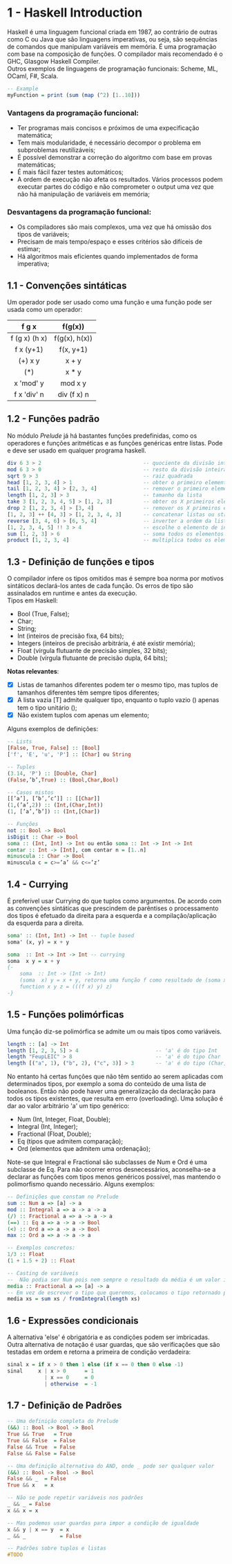 # 1 - Haskell Introduction

Haskell é uma linguagem funcional criada em 1987, ao contrário de outras como C ou Java que são linguagens imperativas, ou seja, são sequências de comandos que manipulam variáveis em memória. É uma programação com base na composição de funções. O compilador mais recomendado é o GHC, Glasgow Haskell Compiler. <br>
Outros exemplos de linguagens de programação funcionais: Scheme, ML, OCaml, F#, Scala.

```Haskell
-- Example
myFunction = print (sum (map (^2) [1..10]))
```

### Vantagens da programação funcional:

- Ter programas mais concisos e próximos de uma expecificação matemática;
- Tem mais modularidade, é necessário decompor o problema em subproblemas reutilizáveis;
- É possível demonstrar a correção do algoritmo com base em provas matemáticas;
- É mais fácil fazer testes automáticos;
- A ordem de execução não afeta os resultados. Vários processos podem executar partes do código e não comprometer o output uma vez que não há manipulação de variáveis em memória;

### Desvantagens da programação funcional:

- Os compiladores são mais complexos, uma vez que há omissão dos tipos de variáveis;
- Precisam de mais tempo/espaço e esses critérios são difíceis de estimar;
- Há algoritmos mais eficientes quando implementados de forma imperativa;

## 1.1 - Convenções sintáticas

Um operador pode ser usado como uma função e uma função pode ser usada como um operador:

<div align="center">

|     f g x     |    f(g(x))    |
|:-------------:|:-------------:|
| f (g x) (h x) | f(g(x), h(x)) |
| f x (y+1)     | f(x, y+1)     |
| (+) x y       | x + y         |
| (*)           | x * y         |
| x 'mod' y     | mod x y       |
| f x 'div' n   | div (f x) n   |

</div>

## 1.2 - Funções padrão

No módulo *Prelude* já há bastantes funções predefinidas, como os operadores e funções aritméticas e as funções genéricas entre listas. Pode e deve ser usado em qualquer programa haskell.

```Haskell
div 6 3 > 2                                 -- quociente da divisão inteira
mod 6 3 > 0                                 -- resto da divisão inteira
sqrt 9 > 3                                  -- raiz quadrada
head [1, 2, 3, 4] > 1                       -- obter o primeiro elemento
tail [1, 2, 3, 4] > [2, 3, 4]               -- remover o primeiro elemento
length [1, 2, 3] > 3                        -- tamanho da lista
take 3 [1, 2, 3, 4, 5] > [1, 2, 3]          -- obter os X primeiros elementos
drop 2 [1, 2, 3, 4] > [3, 4]                -- remover os X primeiros elementos
[1, 2, 3] ++ [4, 3] > [1, 2, 3, 4, 3]       -- concatenar listas ou strings
reverse [3, 4, 6] > [6, 5, 4]               -- inverter a ordem da lista
[1, 2, 3, 4, 5] !! 3 > 4                    -- escolhe o elemento de index 3 da lista
sum [1, 2, 3] > 6                           -- soma todos os elementos da lista
product [1, 2, 3, 4]                        -- multiplica todos os elementos da lista
```

## 1.3 - Definição de funções e tipos

O compilador infere os tipos omitidos mas é sempre boa norma por motivos sintáticos declará-los antes de cada função. Os erros de tipo são assinalados em runtime e antes da execução. <br>
Tipos em Haskell:

- Bool (True, False);
- Char;
- String;
- Int (inteiros de precisão fixa, 64 bits);
- Integers (inteiros de precisão arbitrária, é até existir memória);
- Float (vírgula flutuante de precisão simples, 32 bits);
- Double (vírgula flutuante de precisão dupla, 64 bits);

**Notas relevantes**:

- [x] Listas de tamanhos diferentes podem ter o mesmo tipo, mas tuplos de tamanhos diferentes têm sempre tipos diferentes;
- [x] A lista vazia [T] admite qualquer tipo, enquanto o tuplo vazio () apenas tem o tipo unitário ();
- [x] Não existem tuplos com apenas um elemento;

Alguns exemplos de definições:

```Haskell
-- Lists
[False, True, False] :: [Bool]
['f', 'E', 'u', 'P'] :: [Char] ou String 

-- Tuples
(3.14, 'P') :: [Double, Char]
(False,’b’,True) :: (Bool,Char,Bool)

-- Casos mistos
[[’a’], [’b’,’c’]] :: [[Char]]
(1,(’a’,2)) :: (Int,(Char,Int))
(1, [’a’,’b’]) :: (Int,[Char])

-- Funções
not :: Bool -> Bool
isDigit :: Char -> Bool
soma :: (Int, Int) -> Int ou então soma :: Int -> Int -> Int
contar :: Int -> [Int], com contar n = [1..n]
minuscula :: Char -> Bool
minuscula c = c>=’a’ && c<=’z’
```

## 1.4 - Currying

É preferível usar Currying do que tuplos como argumentos. De acordo com as convenções sintáticas que prescindem de parêntises o processamento dos tipos é efetuado da direita para a esquerda e a compilação/aplicação da esquerda para a direita. 

```Haskell
soma' :: (Int, Int) -> Int -- tuple based
soma' (x, y) = x + y

soma  :: Int -> Int -> Int -- currying
soma  x y = x + y
{-
    soma  :: Int -> (Int -> Int)
    (soma  x) y = x + y, retorna uma função f como resultado de (soma x) e depois computa (f y)
    function x y z = (((f x) y) z)
-}
```

## 1.5 - Funções polimórficas

Uma função diz-se polimórfica se admite um ou mais tipos como variáveis. 

```Haskell
length :: [a] -> Int
length [1, 2, 3, 5] > 4                         -- 'a' é do tipo Int
length "FeupLEIC" > 8                           -- 'a' é do tipo Char
length [("a", 1), ("b", 2), ("c", 3)] > 3       -- 'a' é do tipo (Char, Int)
```

No entanto há certas funções que não têm sentido ao serem aplicadas com determinados tipos, por exemplo a soma do conteúdo de uma lista de booleanos. Então não pode haver uma generalização da declaração para todos os tipos existentes, que resulta em erro (overloading). Uma solução é dar ao valor arbitrário 'a' um tipo genérico:

- Num (Int, Integer, Float, Double);
- Integral (Int, Integer);
- Fractional (Float, Double);
- Eq (tipos que admitem comparação);
- Ord (elementos que admitem uma ordenação);

Note-se que Integral e Fractional são subclasses de Num e Ord é uma subclasse de Eq. Para não ocorrer erros desnecessários, aconselha-se a declarar as funções com tipos menos genéricos possível, mas mantendo o polimorfismo quando necessário. Alguns exemplos:

```Haskell
-- Definições que constam no Prelude
sum :: Num a => [a] -> a
mod :: Integral a => a -> a -> a
(/) :: Fractional a => a -> a -> a
(==) :: Eq a => a -> a -> Bool
(<) :: Ord a => a -> a -> Bool
max :: Ord a => a -> a -> a

-- Exemplos concretos:
1/3 :: Float
(1 + 1.5 + 2) :: Float

-- Casting de variáveis
--  Não podia ser Num pois nem sempre o resultado da média é um valor inteiro
media :: Fractional a => [a] -> a
-- Em vez de escrever o tipo que queremos, colocamos o tipo retornado pela função a dar cast
media xs = sum xs / fromIntegral(length xs)
```

## 1.6 - Expressões condicionais

A alternativa 'else' é obrigatória e as condições podem ser imbricadas. Outra alternativa de notação é usar guardas, que são verificações que são testadas em ordem e retorna a primeira de condição verdadeira:

```Haskell
sinal x = if x > 0 then 1 else (if x == 0 then 0 else -1)
sinal     x | x > 0      = 1
            | x == 0     = 0
            | otherwise  = -1
```

## 1.7 - Definição de Padrões

```Haskell
-- Uma definição completa do Prelude
(&&) :: Bool -> Bool -> Bool
True && True   = True
True && False  = False
False && True  = False
False && False = False

-- Uma definição alternativa do AND, onde _ pode ser qualquer valor
(&&) :: Bool -> Bool -> Bool
False && _  = False
True && x   = x

-- Não se pode repetir variáveis nos padrões
_ && _ = False
x && x = x

-- Mas podemos usar guardas para impor a condição de igualdade
x && y | x == y  = x
_ && _           = False

-- Padrões sobre tuplos e listas
#TODO
```